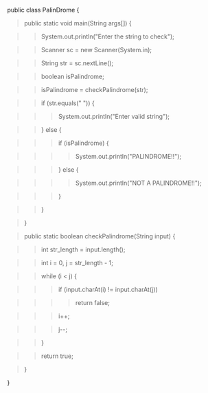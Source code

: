 public class PalinDrome {

> public static void main(String args\[\]) {

> > System.out.println(\"Enter the string to check\");

> > Scanner sc = new Scanner(System.in);

> > String str = sc.nextLine();

> > boolean isPalindrome;

> > isPalindrome = checkPalindrome(str);

> > if (str.equals(\" \")) {

> > > System.out.println(\"Enter valid string\");

> > } else {

> > > if (isPalindrome) {

> > > > System.out.println(\"PALINDROME!!\");

> > > } else {

> > > > System.out.println(\"NOT A PALINDROME!!\");

> > > }

> > }

> }

> public static boolean checkPalindrome(String input) {

> > int str_length = input.length();

> > int i = 0, j = str_length - 1;

> > while (i \< j) {

> > > if (input.charAt(i) != input.charAt(j))

> > > > return false;

> > > i++;

> > > j\--;

> > }

> > return true;

> }

}
